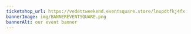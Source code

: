 ```yaml
---
ticketshop_url: https://vedettweekend.eventsquare.store/lnupdtfkj4fx
bannerImage: img/BANNEREVENTSQUARE.png
bannerAlt: our event banner
---
```

